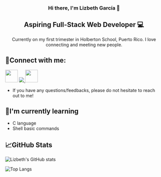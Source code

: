 <h3 align="center"> Hi there, I'm Lizbeth García 👋</h3>

<h2 align="center"> Aspiring Full-Stack Web Developer 💻 </h2>

<p align="center"> Currently on my first trimester in Holberton School, Puerto Rico. I love connecting and meeting new people. </p>

## 🤝Connect with me:
<a align ="left" href="https://www.linkedin.com/in/lizbeth-garcia-53657a22a/"><img src="https://user-images.githubusercontent.com/96942307/192124075-6f081953-5fc0-4a73-8e7c-620b88b5a0f9.svg" width = 40px></a>
<a align ="left" href="mailto: lizbethgarcialebron@gmail.com"><img src="https://img.shields.io/badge/Gmail-D14836?style=for-the-badge&logo=gmail&logoColor=white">
<a align="left" href="https://www.instagram.com/lizzgarleb/"><img src="https://raw.githubusercontent.com/rahuldkjain/github-profile-readme-generator/master/src/images/icons/Social/instagram.svg" width = 40px></a>

- If you have any questions/feedbacks, please do not hesitate to reach out to me!

## 🌱I'm currently learning 

- C language
- Shell basic commands

## 📈GitHub Stats

![Lizbeth's GitHub stats](https://github-readme-stats.vercel.app/api?username=Lizz3108&theme=tokyonight)

![Top Langs](https://github-readme-stats.vercel.app/api/top-langs/?username=Lizz3108&theme=tokyonight)

<!---
Lizz3108/Lizz3108 is a ✨ special ✨ repository because its `README.md` (this file) appears on your GitHub profile.
You can click the Preview link to take a look at your changes.
--->
